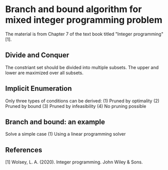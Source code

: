 # Branch and bound algorithm for mixed integer programming problem
The material is from Chapter 7 of the text book titled "Integer programming" [1].


## Divide and Conquer
The constriant set should be divided into multiple subsets. The upper and lower are maximized over all subsets.


## Implicit Enumeration
Only three types of conditions can be derived:
(1) Pruned by optimality
(2) Pruned by bound
(3) Pruned by infeasibility
(4) No pruning possible

## Branch and bound: an example
Solve a simple case
(1) Using a linear programming solver




## References
[1] Wolsey, L. A. (2020). Integer programming. John Wiley & Sons.